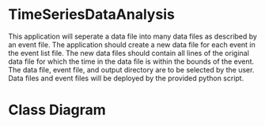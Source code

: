 # TimeSeriesDataAnalysis
 This application will seperate a data file into many data files as described by an event file. The application should create a new data file for each event in the event list file. The new data files should contain all lines of the original data file for which the time in the data file is within the bounds of the event. The data file, event file, and output directory are to be selected by the user. Data files and event files will be deployed by the provided python script.

# Class Diagram

